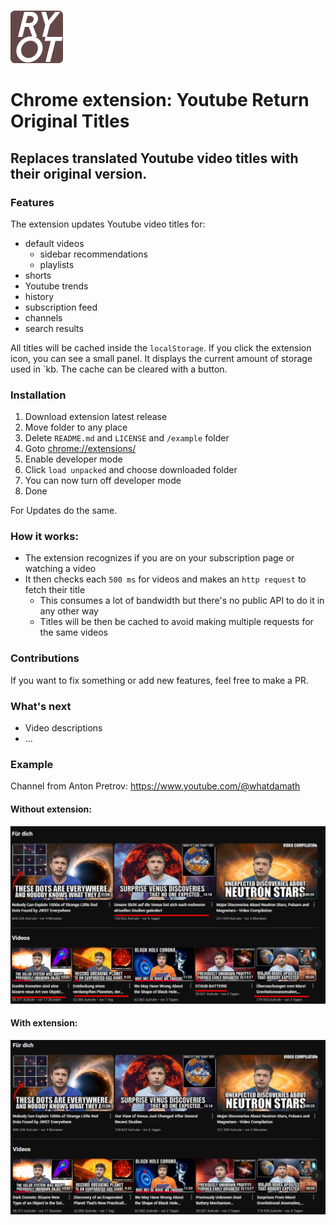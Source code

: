![alt text](logo.png)

# Chrome extension: Youtube Return Original Titles
 
## Replaces translated Youtube video titles with their original version.

### Features

The extension updates Youtube video titles for:
- default videos
    - sidebar recommendations
    - playlists
- shorts
- Youtube trends
- history
- subscription feed
- channels
- search results

All titles will be cached inside the `localStorage`.
If you click the extension icon, you can see a small panel.
It displays the current amount of storage used in `kb.
The cache can be cleared with a button.


### Installation

1. Download extension latest release
2. Move folder to any place
3. Delete `README.md` and `LICENSE` and `/example` folder
4. Goto [chrome://extensions/](chrome://extensions/)
5. Enable developer mode
6. Click `load unpacked` and choose downloaded folder
7. You can now turn off developer mode
8. Done

For Updates do the same.

### How it works:

- The extension recognizes if you are on your subscription page or watching a video
- It then checks each `500 ms` for videos and makes an `http request` to fetch their title 
  - This consumes a lot of bandwidth but there's no public API to do it in any other way
  - Titles will be then be cached to avoid making multiple requests for the same videos

### Contributions

If you want to fix something or add new features, feel free to make a PR.


### What's next

- Video descriptions
- ...

### Example

Channel from Anton Pretrov: https://www.youtube.com/@whatdamath

#### Without extension:

![alt text](/example/german.png)

#### With extension:

![alt text](/example/original.png)